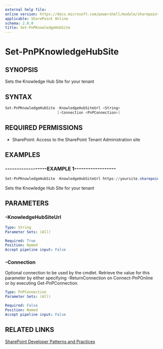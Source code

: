```yaml
---
external help file:
online version: https://docs.microsoft.com/powershell/module/sharepoint-pnp/set-pnpknowledgehubsite
applicable: SharePoint Online
schema: 2.0.0
title: Set-PnPKnowledgeHubSite
---
```


# Set-PnPKnowledgeHubSite

## SYNOPSIS
Sets the Knowledge Hub Site for your tenant

## SYNTAX 

```powershell
Set-PnPKnowledgeHubSite -KnowledgeHubSiteUrl <String>
                        [-Connection <PnPConnection>]
```

## REQUIRED PERMISSIONS

* SharePoint: Access to the SharePoint Tenant Administration site

## EXAMPLES

### ------------------EXAMPLE 1------------------
```powershell
Set-PnPKnowledgeHubSite -KnowledgeHubSiteUrl https://yoursite.sharepoint.com/sites/knowledge
```

Sets the Knowledge Hub Site for your tenant

## PARAMETERS

### -KnowledgeHubSiteUrl


```yaml
Type: String
Parameter Sets: (All)

Required: True
Position: Named
Accept pipeline input: False
```

### -Connection
Optional connection to be used by the cmdlet. Retrieve the value for this parameter by either specifying -ReturnConnection on Connect-PnPOnline or by executing Get-PnPConnection.

```yaml
Type: PnPConnection
Parameter Sets: (All)

Required: False
Position: Named
Accept pipeline input: False
```

## RELATED LINKS

[SharePoint Developer Patterns and Practices](https://aka.ms/sppnp)